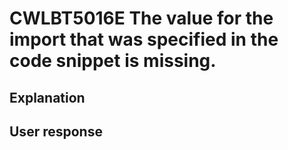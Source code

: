 # CWLBT5016E The value for the import that was specified in the code snippet is missing.

## Explanation

## User response